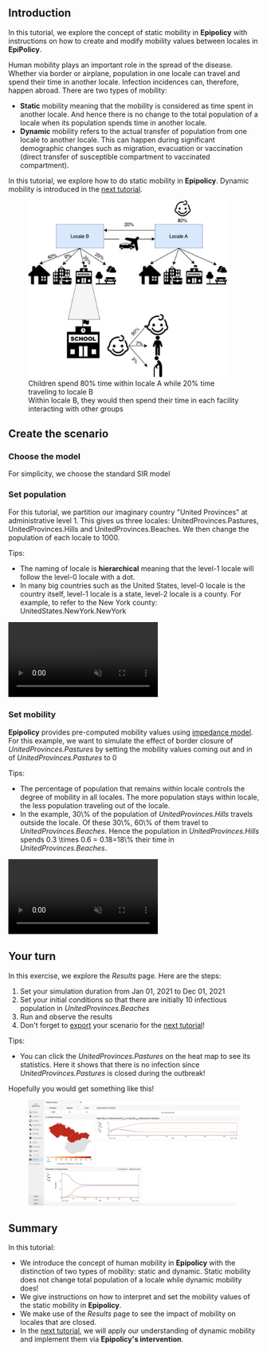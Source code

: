 ## Introduction

In this tutorial, we explore the concept of static mobility in **Epipolicy** with instructions on how to create and modify mobility values between locales in **EpiPolicy**.

Human mobility plays an important role in the spread of the disease. Whether via border or airplane, population in one locale can travel and spend their time in another locale. Infection incidences can, therefore, happen abroad. There are two types of mobility:
- **Static** mobility meaning that the mobility is considered as time spent in another locale. And hence there is no change to the total population of a locale when its population spends time in another locale.
- **Dynamic** mobility refers to the actual transfer of population from one locale to another locale. This can happen during significant demographic changes such as migration, evacuation or vaccination (direct transfer of susceptible compartment to vaccinated compartment).

In this tutorial, we explore how to do static mobility in **Epipolicy**. Dynamic mobility is introduced in the [next tutorial](/intro_to_dynamic_mobility).

<figure class="text-center">
  <img src="assets/intro_to_static_mobility/mobility.png" width="400"/>
  <figcaption>Children spend 80% time within locale A while 20% time traveling to locale B</figcaption>
  <figcaption>Within locale B, they would then spend their time in each facility interacting with other groups</figcaption>
</figure>

## Create the scenario

### Choose the model

For simplicity, we choose the standard SIR model

### Set population

For this tutorial, we partition our imaginary country "United Provinces" at administrative level 1. This gives us three locales: UnitedProvinces.Pastures, UnitedProvinces.Hills and UnitedProvinces.Beaches. We then change the population of each locale to 1000.

Tips:
- The naming of locale is **hierarchical** meaning that the level-1 locale will follow the level-0 locale with a dot.
- In many big countries such as the United States, level-0 locale is the country itself, level-1 locale is a state, level-2 locale is a county. For example, to refer to the New York county: UnitedStates.NewYork.NewYork

<div class="tutorial-video-container">
    <video class="tutorial-video" autoplay muted loop controls>
        <source src="assets/intro_to_static_mobility/locales.mp4" type="video/mp4">
    </video>
</div>

### Set mobility

**Epipolicy** provides pre-computed mobility values using [impedance model](https://ij-healthgeographics.biomedcentral.com/articles/10.1186/s12942-017-0115-7). For this example, we want to simulate the effect of border closure of _UnitedProvinces.Pastures_ by setting the mobility values coming out and in of _UnitedProvinces.Pastures_ to 0

Tips:
- The percentage of population that remains within locale controls the degree of mobility in all locales. The more population stays within locale, the less population traveling out of the locale.
- In the example, <tex>30\\%</tex> of the population of _UnitedProvinces.Hills_ travels outside the locale. Of these  <tex>30\\%</tex>, <tex>60\\%</tex> of them travel to _UnitedProvinces.Beaches_. Hence the population in _UnitedProvinces.Hills_ spends <tex>0.3 \times 0.6 = 0.18=18\\%</tex> their time in _UnitedProvinces.Beaches_.

<div class="tutorial-video-container">
    <video class="tutorial-video" autoplay muted loop controls>
        <source src="assets/intro_to_static_mobility/mobility.mp4" type="video/mp4">
    </video>
</div>

## Your turn

In this exercise, we explore the _Results_ page. Here are the steps:
1. Set your simulation duration from Jan 01, 2021 to Dec 01, 2021
2. Set your initial conditions so that there are initially 10 infectious population in _UnitedProvinces.Beaches_
3. Run and observe the results
4. Don't forget to [export](importexport) your scenario for the [next tutorial](/intro_to_dynamic_mobility)!

Tips:
- You can click the _UnitedProvinces.Pastures_ on the heat map to see its statistics. Here it shows that there is no infection since _UnitedProvinces.Pastures_ is closed during the outbreak!

Hopefully you would get something like this!

<figure class="text-center">
  <img src="assets/intro_to_static_mobility/results.png"/>
</figure>

## Summary

In this tutorial:
- We introduce the concept of human mobility in **Epipolicy** with the distinction of two types of mobility: static and dynamic. Static mobility does not change total population of a locale while dynamic mobility does!
- We give instructions on how to interpret and set the mobility values of the static mobility in **Epipolicy**.
- We make use of the _Results_ page to see the impact of mobility on locales that are closed.
- In the [next tutorial](/intro_to_dynamic_mobility), we will apply our understanding of dynamic mobility and implement them via **Epipolicy's intervention**.
